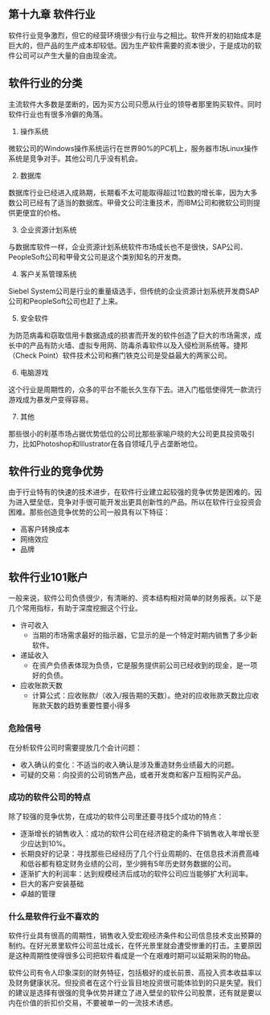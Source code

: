 ## 第十九章 软件行业

软件行业竞争激烈，但它的经营环境很少有行业与之相比。软件开发的初始成本是巨大的，但产品的生产成本却较低。因为生产软件需要的资本很少，于是成功的软件公司可以产生大量的自由现金流。

## 软件行业的分类

主流软件大多数是垄断的，因为买方公司只愿从行业的领导者那里购买软件。同时软件行业也有很多冷僻的角落。

1. 操作系统

微软公司的Windows操作系统运行在世界90%的PC机上，服务器市场Linux操作系统是竞争对手。其他公司几乎没有机会。

2. 数据库

数据库行业已经进入成熟期，长期看不太可能取得超过1位数的增长率，因为大多数公司已经有了适当的数据库。甲骨文公司注重技术，而IBM公司和微软公司则提供更便宜的价格。

3. 企业资源计划系统

与数据库软件一样，企业资源计划系统软件市场成长也不是很快，SAP公司、PeopleSoft公司和甲骨文公司是这个类别知名的开发商。

4. 客户关系管理系统

Siebel System公司是行业的重量级选手，但传统的企业资源计划系统开发商SAP公司和PeopleSoft公司也赶了上来。

5. 安全软件

为防范病毒和窃取信用卡数据造成的损害而开发的软件创造了巨大的市场需求，成长中的产品有防火墙、虚拟专用网、防毒杀毒软件以及入侵检测系统等。捷邦（Check Point）软件技术公司和赛门铁克公司是受益最大的两家公司。

6. 电脑游戏

这个行业是周期性的，众多的平台不能长久生存下去。进入门槛低使得凭一款流行游戏成为暴发户变得容易。

7. 其他

那些很小的利基市场占据优势低位的公司比那些家喻户晓的大公司更具投资吸引力，比如Photoshop和Illustrator在各自领域几乎占垄断地位。


## 软件行业的竞争优势

由于行业特有的快速的技术进步，在软件行业建立起较强的竞争优势是困难的。因为进入壁垒低，竞争对手很可能开发出更具创新性的产品。所以在软件行业投资会困难。那些创造竞争优势的公司一般具有以下特征：

- 高客户转换成本
- 网络效应
- 品牌


## 软件行业101账户

一般来说，软件公司负债很少，有清晰的、资本结构相对简单的财务报表。以下是几个常用指标，有助于深度挖掘这个行业。

- 许可收入
  - 当期的市场需求最好的指示器，它显示的是一个特定时期内销售了多少新软件。
- 递延收入
  - 在资产负债表体现为负债，它是服务提供前公司已经收到的现金，是一项好的负债。
- 应收账款天数
  - 计算公式：应收账款/（收入/报告期的天数）。绝对的应收账款天数比应收账款天数的趋势重要性要小得多


### 危险信号

在分析软件公司时需要提放几个会计问题：

- 收入确认的变化：不适当的收入确认是涉及重造财务业绩最大的问题。
- 可疑的交易：向投资的公司销售产品，或者开发商和客户互相购买产品。


### 成功的软件公司的特点

除了较强的竞争优势，在成功的软件公司里还要寻找5个成功的特点：

- 逐渐增长的销售收入：成功的软件公司在经济稳定的条件下销售收入年增长至少应达到10%。
- 长期良好的记录：寻找那些已经经历了几个行业周期的、在信息技术消费高峰和低谷都有稳定财务业绩的公司，至少拥有5年历史财务数据的公司。
- 逐渐扩大的利润率：达到规模经济后成功的软件公司应当能够扩大利润率。
- 巨大的客户安装基础
- 卓越的管理


### 什么是软件行业不喜欢的

软件行业具有很高的周期性，销售收入受宏观经济条件和公司信息技术支出预算的制约。在好光景里软件公司茁壮成长，在怀光景里就会遭受惨重的打击。主要原因是这种周期性使得很多公司把软件看成是一个在艰难时期可以延期采购的物品。

软件公司有令人印象深刻的财务特征，包括极好的成长前景、高投入资本收益率以及财务健康状况。但投资者在这个行业盲目地投资很可能体验到的只是失望。我们的建议是选择有很强的竞争优势并建立了进入壁垒的软件公司股票，还有就是要以内在价值的折扣价交易，不要被单一的一流技术诱惑。
